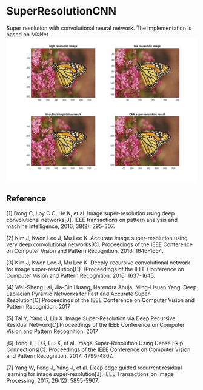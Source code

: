 # SuperResolutionCNN
Super resolution with convolutional neural network. The implementation is based on MXNet.
![result](https://github.com/galad-loth/SuperResolutionCNN/blob/master/results/result.png)

## Reference

[1] Dong C, Loy C C, He K, et al. Image super-resolution using deep convolutional networks[J]. IEEE transactions on pattern analysis and machine intelligence, 2016, 38(2): 295-307.

[2] Kim J, Kwon Lee J, Mu Lee K. Accurate image super-resolution using very deep convolutional networks[C]. Proceedings of the IEEE Conference on Computer Vision and Pattern Recognition. 2016: 1646-1654.

[3] Kim J, Kwon Lee J, Mu Lee K. Deeply-recursive convolutional network for image super-resolution[C]. /Proceedings of the IEEE Conference on Computer Vision and Pattern Recognition. 2016: 1637-1645.

[4] Wei-Sheng Lai, Jia-Bin Huang, Narendra Ahuja, Ming-Hsuan Yang. Deep Laplacian Pyramid Networks for Fast and Accurate Super-Resolution[C].Proceedings of the IEEE Conference on Computer Vision and Pattern Recognition. 2017

[5] Tai Y, Yang J, Liu X. Image Super-Resolution via Deep Recursive Residual Network[C].Proceedings of the IEEE Conference on Computer Vision and Pattern Recognition. 2017

[6] Tong T, Li G, Liu X, et al. Image Super-Resolution Using Dense Skip Connections[C]. Proceedings of the IEEE Conference on Computer Vision and Pattern Recognition. 2017: 4799-4807.

[7] Yang W, Feng J, Yang J, et al. Deep edge guided recurrent residual learning for image super-resolution[J]. IEEE Transactions on Image Processing, 2017, 26(12): 5895-5907.


